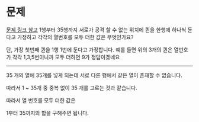 # 문제

[문제 링크 참고](http://sjkim.net/garage/binarygame/page.jsp?idx=29)
1행부터 35행까지 서로가 공격 할 수 없는 위치에 퀸을 한행에 하나씩 둔다고 가정하고
각각의 열번호를 모두 더한 값은 무엇인가요?

단, 가장 첫번째 퀸을 1행 1번에 둔다고 가정합니다.
예를 들면 위의 3개의 퀸은 열번호가 각각 1,3,5번이니까 모두 더하면 9가 정답이겠네요

---
35 개의 열에 35개를 넣게 되는데 서로 다른 행에서 같은 열이 존재할 수 없습니다.

따라서 1 ~ 35개 중 중복 없이 35 개를 고르는 것과 같습니다.

따라서 열 번호를 모두 더한 값은

1부터 35까지의 합을 구해주면 됩니다.
